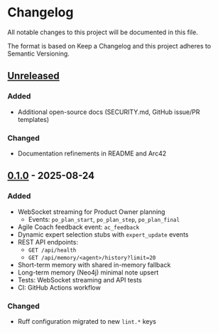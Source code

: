# Changelog

All notable changes to this project will be documented in this file.

The format is based on Keep a Changelog and this project adheres to Semantic Versioning.

## [Unreleased]
### Added
- Additional open-source docs (SECURITY.md, GitHub issue/PR templates)

### Changed
- Documentation refinements in README and Arc42

## [0.1.0] - 2025-08-24
### Added
- WebSocket streaming for Product Owner planning
  - Events: `po_plan_start`, `po_plan_step`, `po_plan_final`
- Agile Coach feedback event: `ac_feedback`
- Dynamic expert selection stubs with `expert_update` events
- REST API endpoints:
  - `GET /api/health`
  - `GET /api/memory/<agent>/history?limit=20`
- Short-term memory with shared in-memory fallback
- Long-term memory (Neo4j) minimal note upsert
- Tests: WebSocket streaming and API tests
- CI: GitHub Actions workflow

### Changed
- Ruff configuration migrated to new `lint.*` keys

[Unreleased]: https://github.com/your-org/aiteam/compare/v0.1.0...HEAD
[0.1.0]: https://github.com/your-org/aiteam/releases/tag/v0.1.0
